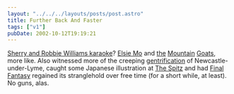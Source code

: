 ```yaml
---
layout: "../../../layouts/posts/post.astro"
title: Further Back And Faster
tags: ["v1"]
pubDate: 2002-10-12T19:19:21
---
```


[Sherry and Robbie Williams karaoke][1]? [Elsie Mo][2] and [the][3] [Mountain][4] [Goats][5], more like. Also witnessed more of the creeping [gentrification][6] of Newcastle-under-Lyme, caught some Japanese illustration at [The Spitz][7] and had [Final Fantasy][8] regained its stranglehold over free time (for a short while, at least). No guns, alas.

[1]: http://www.parallaxview.nu/index.asp?2002_10_06_archive.txt#82801614 "Parallax View: 'It's got to be at least two weeks...'"
[2]: http://www.tynemill.co.uk/castle1.htm "Castle Rock Brewery: Elsie Mo (at The New Barrack Tavern, Hillsborough)"
[3]: http://www.4ad.com/artists/mountain_goats/ "4AD: new Mountain Goats minisite for new album 'Tallahassee'"
[4]: http://www.ica.org.uk/index.cfm?articleid=8961 "ICA: Doctor Tiger's Deathless Promise"
[5]: http://www.themountaingoats.net/ "the Mountain Goats website"
[6]: http://members.lycos.co.uk/gentrification/whatisgent.html "GentrificationWeb: What is Gentrification?"
[7]: http://www.spitz.co.uk/ "The Spitz: Yabuno Kensei and 326 - Mi tsu ru"
[8]: http://www.squaresoft.com/playonline/FFX/ "Squaresoft: Final Fantasy X - the only thing worth doing in The Potteries"
